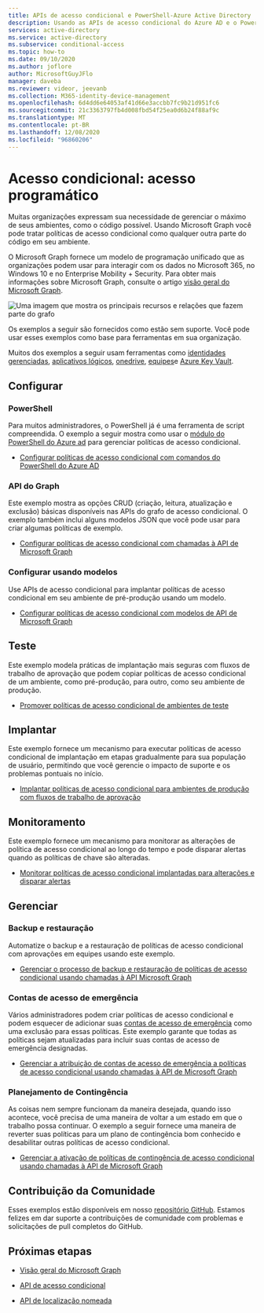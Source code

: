 ```yaml
---
title: APIs de acesso condicional e PowerShell-Azure Active Directory
description: Usando as APIs de acesso condicional do Azure AD e o PowerShell para gerenciar políticas como código
services: active-directory
ms.service: active-directory
ms.subservice: conditional-access
ms.topic: how-to
ms.date: 09/10/2020
ms.author: joflore
author: MicrosoftGuyJFlo
manager: daveba
ms.reviewer: videor, jeevanb
ms.collection: M365-identity-device-management
ms.openlocfilehash: 6d4dd6e64053af41d66e3accbb7fc9b21d951fc6
ms.sourcegitcommit: 21c3363797fb4d008fbd54f25ea0d6b24f88af9c
ms.translationtype: MT
ms.contentlocale: pt-BR
ms.lasthandoff: 12/08/2020
ms.locfileid: "96860206"
---
```

# <a name="conditional-access-programmatic-access"></a>Acesso condicional: acesso programático

Muitas organizações expressam sua necessidade de gerenciar o máximo de seus ambientes, como o código possível. Usando Microsoft Graph você pode tratar políticas de acesso condicional como qualquer outra parte do código em seu ambiente.

O Microsoft Graph fornece um modelo de programação unificado que as organizações podem usar para interagir com os dados no Microsoft 365, no Windows 10 e no Enterprise Mobility + Security. Para obter mais informações sobre Microsoft Graph, consulte o artigo [visão geral do Microsoft Graph](/graph/overview).

![Uma imagem que mostra os principais recursos e relações que fazem parte do grafo](./media/howto-conditional-access-apis/microsoft-graph.png)

Os exemplos a seguir são fornecidos como estão sem suporte. Você pode usar esses exemplos como base para ferramentas em sua organização. 

Muitos dos exemplos a seguir usam ferramentas como [identidades gerenciadas](../managed-identities-azure-resources/overview.md), [aplicativos lógicos](../../logic-apps/logic-apps-overview.md), [onedrive](https://www.microsoft.com/microsoft-365/onedrive/online-cloud-storage), [equipes](https://www.microsoft.com/microsoft-365/microsoft-teams/group-chat-software/)e [Azure Key Vault](../../key-vault/general/overview.md).

## <a name="configure"></a>Configurar

### <a name="powershell"></a>PowerShell

Para muitos administradores, o PowerShell já é uma ferramenta de script compreendida. O exemplo a seguir mostra como usar o [módulo do PowerShell do Azure ad](https://www.powershellgallery.com/packages/AzureAD) para gerenciar políticas de acesso condicional.

- [Configurar políticas de acesso condicional com comandos do PowerShell do Azure AD](https://github.com/Azure-Samples/azure-ad-conditional-access-apis/tree/main/01-configure/powershell)

### <a name="graph-api"></a>API do Graph

Este exemplo mostra as opções CRUD (criação, leitura, atualização e exclusão) básicas disponíveis nas APIs do grafo de acesso condicional. O exemplo também inclui alguns modelos JSON que você pode usar para criar algumas políticas de exemplo.

- [Configurar políticas de acesso condicional com chamadas à API de Microsoft Graph](https://github.com/Azure-Samples/azure-ad-conditional-access-apis/tree/main/01-configure/graphapi)

### <a name="configure-using-templates"></a>Configurar usando modelos

Use APIs de acesso condicional para implantar políticas de acesso condicional em seu ambiente de pré-produção usando um modelo.

- [Configurar políticas de acesso condicional com modelos de API de Microsoft Graph](https://github.com/Azure-Samples/azure-ad-conditional-access-apis/tree/main/01-configure/templates)

## <a name="test"></a>Teste

Este exemplo modela práticas de implantação mais seguras com fluxos de trabalho de aprovação que podem copiar políticas de acesso condicional de um ambiente, como pré-produção, para outro, como seu ambiente de produção.

- [Promover políticas de acesso condicional de ambientes de teste](https://github.com/Azure-Samples/azure-ad-conditional-access-apis/tree/main/02-test)

## <a name="deploy"></a>Implantar

Este exemplo fornece um mecanismo para executar políticas de acesso condicional de implantação em etapas gradualmente para sua população de usuário, permitindo que você gerencie o impacto de suporte e os problemas pontuais no início.

- [Implantar políticas de acesso condicional para ambientes de produção com fluxos de trabalho de aprovação](https://github.com/Azure-Samples/azure-ad-conditional-access-apis/tree/main/03-deploy)

## <a name="monitor"></a>Monitoramento

Este exemplo fornece um mecanismo para monitorar as alterações de política de acesso condicional ao longo do tempo e pode disparar alertas quando as políticas de chave são alteradas.

- [Monitorar políticas de acesso condicional implantadas para alterações e disparar alertas](https://github.com/Azure-Samples/azure-ad-conditional-access-apis/tree/main/04-monitor)

## <a name="manage"></a>Gerenciar

### <a name="backup-and-restore"></a>Backup e restauração

Automatize o backup e a restauração de políticas de acesso condicional com aprovações em equipes usando este exemplo.

- [Gerenciar o processo de backup e restauração de políticas de acesso condicional usando chamadas à API Microsoft Graph](https://github.com/Azure-Samples/azure-ad-conditional-access-apis/tree/main/05-manage/01-backup-restore)

### <a name="emergency-access-accounts"></a>Contas de acesso de emergência

Vários administradores podem criar políticas de acesso condicional e podem esquecer de adicionar suas [contas de acesso de emergência](../roles/security-emergency-access.md) como uma exclusão para essas políticas. Este exemplo garante que todas as políticas sejam atualizadas para incluir suas contas de acesso de emergência designadas.

- [Gerenciar a atribuição de contas de acesso de emergência a políticas de acesso condicional usando chamadas à API de Microsoft Graph](https://github.com/Azure-Samples/azure-ad-conditional-access-apis/tree/main/05-manage/02-emergency-access)

### <a name="contingency-planning"></a>Planejamento de Contingência

As coisas nem sempre funcionam da maneira desejada, quando isso acontece, você precisa de uma maneira de voltar a um estado em que o trabalho possa continuar. O exemplo a seguir fornece uma maneira de reverter suas políticas para um plano de contingência bom conhecido e desabilitar outras políticas de acesso condicional.

- [Gerenciar a ativação de políticas de contingência de acesso condicional usando chamadas à API de Microsoft Graph](https://github.com/Azure-Samples/azure-ad-conditional-access-apis/tree/main/05-manage/03-contingency)

## <a name="community-contribution"></a>Contribuição da Comunidade

Esses exemplos estão disponíveis em nosso [repositório GitHub](https://github.com/Azure-Samples/azure-ad-conditional-access-apis). Estamos felizes em dar suporte a contribuições de comunidade com problemas e solicitações de pull completos do GitHub.

## <a name="next-steps"></a>Próximas etapas

- [Visão geral do Microsoft Graph](/graph/overview)

- [API de acesso condicional](/graph/api/resources/conditionalaccesspolicy)

- [API de localização nomeada](/graph/api/resources/namedlocation)
